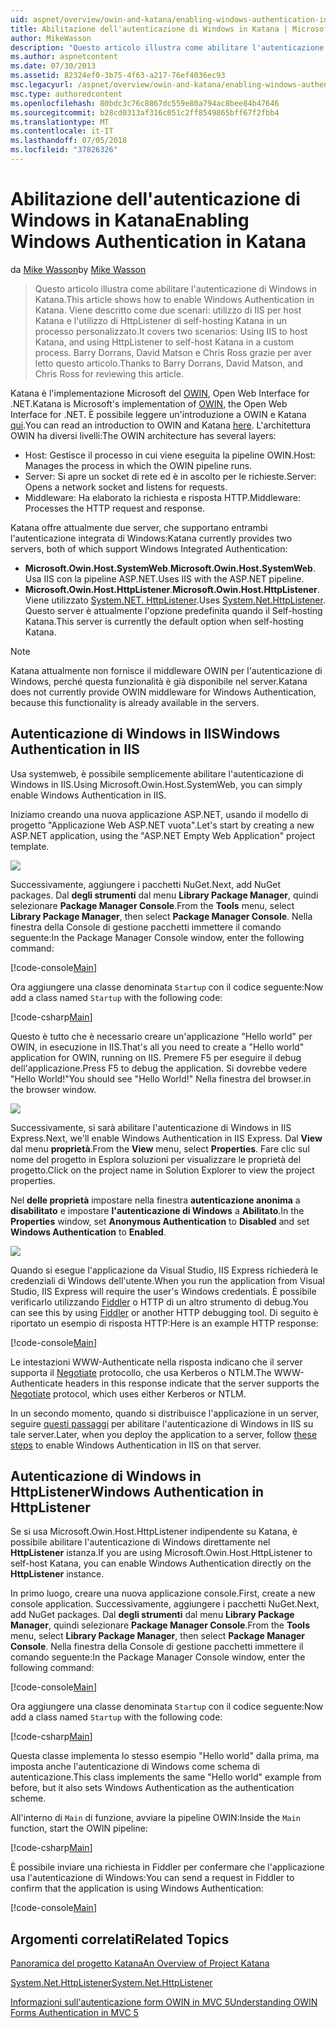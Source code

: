 ```yaml
---
uid: aspnet/overview/owin-and-katana/enabling-windows-authentication-in-katana
title: Abilitazione dell'autenticazione di Windows in Katana | Microsoft Docs
author: MikeWasson
description: "Questo articolo illustra come abilitare l'autenticazione di Windows in Katana. Viene descritto come due scenari: utilizzo di IIS per host Katana e l'utilizzo di HttpListener di self-hosting Kat..."
ms.author: aspnetcontent
ms.date: 07/30/2013
ms.assetid: 82324ef0-3b75-4f63-a217-76ef4036ec93
msc.legacyurl: /aspnet/overview/owin-and-katana/enabling-windows-authentication-in-katana
msc.type: authoredcontent
ms.openlocfilehash: 80bdc3c76c8867dc559e80a794ac8bee84b47646
ms.sourcegitcommit: b28cd0313af316c051c2ff8549865bff67f2fbb4
ms.translationtype: MT
ms.contentlocale: it-IT
ms.lasthandoff: 07/05/2018
ms.locfileid: "37826326"
---
```

<a name="enabling-windows-authentication-in-katana"></a><span data-ttu-id="add84-104">Abilitazione dell'autenticazione di Windows in Katana</span><span class="sxs-lookup"><span data-stu-id="add84-104">Enabling Windows Authentication in Katana</span></span>
====================
<span data-ttu-id="add84-105">da [Mike Wasson](https://github.com/MikeWasson)</span><span class="sxs-lookup"><span data-stu-id="add84-105">by [Mike Wasson](https://github.com/MikeWasson)</span></span>

> <span data-ttu-id="add84-106">Questo articolo illustra come abilitare l'autenticazione di Windows in Katana.</span><span class="sxs-lookup"><span data-stu-id="add84-106">This article shows how to enable Windows Authentication in Katana.</span></span> <span data-ttu-id="add84-107">Viene descritto come due scenari: utilizzo di IIS per host Katana e l'utilizzo di HttpListener di self-hosting Katana in un processo personalizzato.</span><span class="sxs-lookup"><span data-stu-id="add84-107">It covers two scenarios: Using IIS to host Katana, and using HttpListener to self-host Katana in a custom process.</span></span> <span data-ttu-id="add84-108">Barry Dorrans, David Matson e Chris Ross grazie per aver letto questo articolo.</span><span class="sxs-lookup"><span data-stu-id="add84-108">Thanks to Barry Dorrans, David Matson, and Chris Ross for reviewing this article.</span></span>


<span data-ttu-id="add84-109">Katana è l'implementazione Microsoft del [OWIN](http://owin.org/), Open Web Interface for .NET.</span><span class="sxs-lookup"><span data-stu-id="add84-109">Katana is Microsoft's implementation of [OWIN](http://owin.org/), the Open Web Interface for .NET.</span></span> <span data-ttu-id="add84-110">È possibile leggere un'introduzione a OWIN e Katana [qui](an-overview-of-project-katana.md).</span><span class="sxs-lookup"><span data-stu-id="add84-110">You can read an introduction to OWIN and Katana [here](an-overview-of-project-katana.md).</span></span> <span data-ttu-id="add84-111">L'architettura OWIN ha diversi livelli:</span><span class="sxs-lookup"><span data-stu-id="add84-111">The OWIN architecture has several layers:</span></span>

- <span data-ttu-id="add84-112">Host: Gestisce il processo in cui viene eseguita la pipeline OWIN.</span><span class="sxs-lookup"><span data-stu-id="add84-112">Host: Manages the process in which the OWIN pipeline runs.</span></span>
- <span data-ttu-id="add84-113">Server: Si apre un socket di rete ed è in ascolto per le richieste.</span><span class="sxs-lookup"><span data-stu-id="add84-113">Server: Opens a network socket and listens for requests.</span></span>
- <span data-ttu-id="add84-114">Middleware: Ha elaborato la richiesta e risposta HTTP.</span><span class="sxs-lookup"><span data-stu-id="add84-114">Middleware: Processes the HTTP request and response.</span></span>

<span data-ttu-id="add84-115">Katana offre attualmente due server, che supportano entrambi l'autenticazione integrata di Windows:</span><span class="sxs-lookup"><span data-stu-id="add84-115">Katana currently provides two servers, both of which support Windows Integrated Authentication:</span></span>

- <span data-ttu-id="add84-116">**Microsoft.Owin.Host.SystemWeb**.</span><span class="sxs-lookup"><span data-stu-id="add84-116">**Microsoft.Owin.Host.SystemWeb**.</span></span> <span data-ttu-id="add84-117">Usa IIS con la pipeline ASP.NET.</span><span class="sxs-lookup"><span data-stu-id="add84-117">Uses IIS with the ASP.NET pipeline.</span></span>
- <span data-ttu-id="add84-118">**Microsoft.Owin.Host.HttpListener**.</span><span class="sxs-lookup"><span data-stu-id="add84-118">**Microsoft.Owin.Host.HttpListener**.</span></span> <span data-ttu-id="add84-119">Viene utilizzato [System.NET. HttpListener](https://msdn.microsoft.com/library/system.net.httplistener.aspx).</span><span class="sxs-lookup"><span data-stu-id="add84-119">Uses [System.Net.HttpListener](https://msdn.microsoft.com/library/system.net.httplistener.aspx).</span></span> <span data-ttu-id="add84-120">Questo server è attualmente l'opzione predefinita quando il Self-hosting Katana.</span><span class="sxs-lookup"><span data-stu-id="add84-120">This server is currently the default option when self-hosting Katana.</span></span>

> [!NOTE]
> <span data-ttu-id="add84-121">Katana attualmente non fornisce il middleware OWIN per l'autenticazione di Windows, perché questa funzionalità è già disponibile nel server.</span><span class="sxs-lookup"><span data-stu-id="add84-121">Katana does not currently provide OWIN middleware for Windows Authentication, because this functionality is already available in the servers.</span></span>


## <a name="windows-authentication-in-iis"></a><span data-ttu-id="add84-122">Autenticazione di Windows in IIS</span><span class="sxs-lookup"><span data-stu-id="add84-122">Windows Authentication in IIS</span></span>

<span data-ttu-id="add84-123">Usa systemweb, è possibile semplicemente abilitare l'autenticazione di Windows in IIS.</span><span class="sxs-lookup"><span data-stu-id="add84-123">Using Microsoft.Owin.Host.SystemWeb, you can simply enable Windows Authentication in IIS.</span></span>

<span data-ttu-id="add84-124">Iniziamo creando una nuova applicazione ASP.NET, usando il modello di progetto "Applicazione Web ASP.NET vuota".</span><span class="sxs-lookup"><span data-stu-id="add84-124">Let's start by creating a new ASP.NET application, using the "ASP.NET Empty Web Application" project template.</span></span>

![](enabling-windows-authentication-in-katana/_static/image1.png)

<span data-ttu-id="add84-125">Successivamente, aggiungere i pacchetti NuGet.</span><span class="sxs-lookup"><span data-stu-id="add84-125">Next, add NuGet packages.</span></span> <span data-ttu-id="add84-126">Dal **degli strumenti** dal menu **Library Package Manager**, quindi selezionare **Package Manager Console**.</span><span class="sxs-lookup"><span data-stu-id="add84-126">From the **Tools** menu, select **Library Package Manager**, then select **Package Manager Console**.</span></span> <span data-ttu-id="add84-127">Nella finestra della Console di gestione pacchetti immettere il comando seguente:</span><span class="sxs-lookup"><span data-stu-id="add84-127">In the Package Manager Console window, enter the following command:</span></span>

[!code-console[Main](enabling-windows-authentication-in-katana/samples/sample1.cmd)]

<span data-ttu-id="add84-128">Ora aggiungere una classe denominata `Startup` con il codice seguente:</span><span class="sxs-lookup"><span data-stu-id="add84-128">Now add a class named `Startup` with the following code:</span></span>

[!code-csharp[Main](enabling-windows-authentication-in-katana/samples/sample2.cs)]

<span data-ttu-id="add84-129">Questo è tutto che è necessario creare un'applicazione "Hello world" per OWIN, in esecuzione in IIS.</span><span class="sxs-lookup"><span data-stu-id="add84-129">That's all you need to create a "Hello world" application for OWIN, running on IIS.</span></span> <span data-ttu-id="add84-130">‎Premere F5 per eseguire il debug dell'applicazione.</span><span class="sxs-lookup"><span data-stu-id="add84-130">Press F5 to debug the application.</span></span> <span data-ttu-id="add84-131">Si dovrebbe vedere "Hello World!"</span><span class="sxs-lookup"><span data-stu-id="add84-131">You should see "Hello World!"</span></span> <span data-ttu-id="add84-132">Nella finestra del browser.</span><span class="sxs-lookup"><span data-stu-id="add84-132">in the browser window.</span></span>

![](enabling-windows-authentication-in-katana/_static/image2.png)

<span data-ttu-id="add84-133">Successivamente, si sarà abilitare l'autenticazione di Windows in IIS Express.</span><span class="sxs-lookup"><span data-stu-id="add84-133">Next, we'll enable Windows Authentication in IIS Express.</span></span> <span data-ttu-id="add84-134">Dal **View** dal menu **proprietà**.</span><span class="sxs-lookup"><span data-stu-id="add84-134">From the **View** menu, select **Properties**.</span></span> <span data-ttu-id="add84-135">Fare clic sul nome del progetto in Esplora soluzioni per visualizzare le proprietà del progetto.</span><span class="sxs-lookup"><span data-stu-id="add84-135">Click on the project name in Solution Explorer to view the project properties.</span></span>

<span data-ttu-id="add84-136">Nel **delle proprietà** impostare nella finestra **autenticazione anonima** a **disabilitato** e impostare **l'autenticazione di Windows** a  **Abilitato**.</span><span class="sxs-lookup"><span data-stu-id="add84-136">In the **Properties** window, set **Anonymous Authentication** to **Disabled** and set **Windows Authentication** to **Enabled**.</span></span>

![](enabling-windows-authentication-in-katana/_static/image3.png)

<span data-ttu-id="add84-137">Quando si esegue l'applicazione da Visual Studio, IIS Express richiederà le credenziali di Windows dell'utente.</span><span class="sxs-lookup"><span data-stu-id="add84-137">When you run the application from Visual Studio, IIS Express will require the user's Windows credentials.</span></span> <span data-ttu-id="add84-138">È possibile verificarlo utilizzando [Fiddler](http://fiddler2.com/home) o HTTP di un altro strumento di debug.</span><span class="sxs-lookup"><span data-stu-id="add84-138">You can see this by using [Fiddler](http://fiddler2.com/home) or another HTTP debugging tool.</span></span> <span data-ttu-id="add84-139">Di seguito è riportato un esempio di risposta HTTP:</span><span class="sxs-lookup"><span data-stu-id="add84-139">Here is an example HTTP response:</span></span>

[!code-console[Main](enabling-windows-authentication-in-katana/samples/sample3.cmd?highlight=1,5-6)]

<span data-ttu-id="add84-140">Le intestazioni WWW-Authenticate nella risposta indicano che il server supporta il [Negotiate](http://www.ietf.org/rfc/rfc4559.txt) protocollo, che usa Kerberos o NTLM.</span><span class="sxs-lookup"><span data-stu-id="add84-140">The WWW-Authenticate headers in this response indicate that the server supports the [Negotiate](http://www.ietf.org/rfc/rfc4559.txt) protocol, which uses either Kerberos or NTLM.</span></span>

<span data-ttu-id="add84-141">In un secondo momento, quando si distribuisce l'applicazione in un server, seguire [questi passaggi](https://www.iis.net/configreference/system.webserver/security/authentication/windowsauthentication) per abilitare l'autenticazione di Windows in IIS su tale server.</span><span class="sxs-lookup"><span data-stu-id="add84-141">Later, when you deploy the application to a server, follow [these steps](https://www.iis.net/configreference/system.webserver/security/authentication/windowsauthentication) to enable Windows Authentication in IIS on that server.</span></span>

## <a name="windows-authentication-in-httplistener"></a><span data-ttu-id="add84-142">Autenticazione di Windows in HttpListener</span><span class="sxs-lookup"><span data-stu-id="add84-142">Windows Authentication in HttpListener</span></span>

<span data-ttu-id="add84-143">Se si usa Microsoft.Owin.Host.HttpListener indipendente su Katana, è possibile abilitare l'autenticazione di Windows direttamente nel **HttpListener** istanza.</span><span class="sxs-lookup"><span data-stu-id="add84-143">If you are using Microsoft.Owin.Host.HttpListener to self-host Katana, you can enable Windows Authentication directly on the **HttpListener** instance.</span></span>

<span data-ttu-id="add84-144">In primo luogo, creare una nuova applicazione console.</span><span class="sxs-lookup"><span data-stu-id="add84-144">First, create a new console application.</span></span> <span data-ttu-id="add84-145">Successivamente, aggiungere i pacchetti NuGet.</span><span class="sxs-lookup"><span data-stu-id="add84-145">Next, add NuGet packages.</span></span> <span data-ttu-id="add84-146">Dal **degli strumenti** dal menu **Library Package Manager**, quindi selezionare **Package Manager Console**.</span><span class="sxs-lookup"><span data-stu-id="add84-146">From the **Tools** menu, select **Library Package Manager**, then select **Package Manager Console**.</span></span> <span data-ttu-id="add84-147">Nella finestra della Console di gestione pacchetti immettere il comando seguente:</span><span class="sxs-lookup"><span data-stu-id="add84-147">In the Package Manager Console window, enter the following command:</span></span>

[!code-console[Main](enabling-windows-authentication-in-katana/samples/sample4.cmd)]

<span data-ttu-id="add84-148">Ora aggiungere una classe denominata `Startup` con il codice seguente:</span><span class="sxs-lookup"><span data-stu-id="add84-148">Now add a class named `Startup` with the following code:</span></span>

[!code-csharp[Main](enabling-windows-authentication-in-katana/samples/sample5.cs)]

<span data-ttu-id="add84-149">Questa classe implementa lo stesso esempio "Hello world" dalla prima, ma imposta anche l'autenticazione di Windows come schema di autenticazione.</span><span class="sxs-lookup"><span data-stu-id="add84-149">This class implements the same "Hello world" example from before, but it also sets Windows Authentication as the authentication scheme.</span></span>

<span data-ttu-id="add84-150">All'interno di `Main` di funzione, avviare la pipeline OWIN:</span><span class="sxs-lookup"><span data-stu-id="add84-150">Inside the `Main` function, start the OWIN pipeline:</span></span>

[!code-csharp[Main](enabling-windows-authentication-in-katana/samples/sample6.cs)]

<span data-ttu-id="add84-151">È possibile inviare una richiesta in Fiddler per confermare che l'applicazione usa l'autenticazione di Windows:</span><span class="sxs-lookup"><span data-stu-id="add84-151">You can send a request in Fiddler to confirm that the application is using Windows Authentication:</span></span>

[!code-console[Main](enabling-windows-authentication-in-katana/samples/sample7.cmd?highlight=1,4-5)]

## <a name="related-topics"></a><span data-ttu-id="add84-152">Argomenti correlati</span><span class="sxs-lookup"><span data-stu-id="add84-152">Related Topics</span></span>

[<span data-ttu-id="add84-153">Panoramica del progetto Katana</span><span class="sxs-lookup"><span data-stu-id="add84-153">An Overview of Project Katana</span></span>](an-overview-of-project-katana.md)

[<span data-ttu-id="add84-154">System.Net.HttpListener</span><span class="sxs-lookup"><span data-stu-id="add84-154">System.Net.HttpListener</span></span>](https://msdn.microsoft.com/library/system.net.httplistener.aspx)

[<span data-ttu-id="add84-155">Informazioni sull'autenticazione form OWIN in MVC 5</span><span class="sxs-lookup"><span data-stu-id="add84-155">Understanding OWIN Forms Authentication in MVC 5</span></span>](https://blogs.msdn.com/b/webdev/archive/2013/07/03/understanding-owin-forms-authentication-in-mvc-5.aspx)
